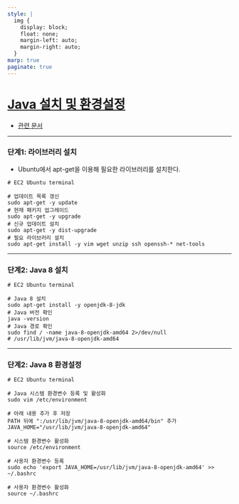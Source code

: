 ```yaml
---
style: |
  img {
    display: block;
    float: none;
    margin-left: auto;
    margin-right: auto;
  }
marp: true
paginate: true
---
```

# [Java 설치 및 환경설정](https://www.youtube.com/watch?v=QQUKRVmdGVc&list=PLJlUnZ1kDbt7X2C4ntIYHmphNDIc5wN8J&index=3)
- [관련 문서](https://biggongjam.notion.site/2-Java-3eee90b4412840faae31a0c6c212c0c2)

---
### 단계1: 라이브러리 설치 
- Ubuntu에서 apt-get을 이용해 필요한 라이브러리를 설치한다.
```shell
# EC2 Ubuntu terminal

# 업데이트 목록 갱신
sudo apt-get -y update 
# 현재 패키지 업그레이드
sudo apt-get -y upgrade 
# 신규 업데이트 설치
sudo apt-get -y dist-upgrade
# 필요 라이브러리 설치
sudo apt-get install -y vim wget unzip ssh openssh-* net-tools 
```

---
### 단계2: Java 8 설치 
```shell
# EC2 Ubuntu terminal

# Java 8 설치
sudo apt-get install -y openjdk-8-jdk
# Java 버전 확인
java -version
# Java 경로 확인
sudo find / -name java-8-openjdk-amd64 2>/dev/null
# /usr/lib/jvm/java-8-openjdk-amd64
```

---
### 단계2: Java 8 환경설정 
```shell
# EC2 Ubuntu terminal

# Java 시스템 환경변수 등록 및 활성화
sudo vim /etc/environment

# 아래 내용 추가 후 저장
PATH 뒤에 ":/usr/lib/jvm/java-8-openjdk-amd64/bin" 추가
JAVA_HOME="/usr/lib/jvm/java-8-openjdk-amd64"

# 시스템 환경변수 활성화
source /etc/environment

# 사용자 환경변수 등록
sudo echo 'export JAVA_HOME=/usr/lib/jvm/java-8-openjdk-amd64' >> ~/.bashrc

# 사용자 환경변수 활성화
source ~/.bashrc
``` 




